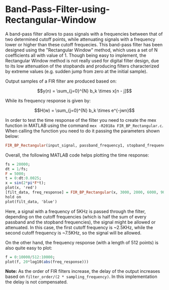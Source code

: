 # Band-Pass-Filter-using-Rectangular-Window
A band-pass filter allows to pass signals with a frequencies between that of two determined cutoff points, while attenuating signals with a frequency lower or higher than these cutoff frequecies. This band-pass filter has been designed using the "Rectangular Window" method, which uses a set of N coefficients all with value of 1. Though being easy to implement, the Rectangular Window method is not really used for digital filter design, due to its low attenuation of the stopbands and producing filters characterized by extreme values (e.g. sudden jump from zero at the initial sample).

Output samples of a FIR filter are produced based on:

```math
y(n) = \sum_{j=0}^{N} b_k \times x[n - j]
```

While its frequency response is given by:

```math
H(w) = \sum_{j=0}^{N} b_k \times e^{-jwn}
```


In order to test the time response of the filter you need to create the mex function in MATLAB using the command `mex -R2018a FIR_BP_Rectangular.c`. When calling the function you need to do it passing the parameters shown below:

```hs
FIR_BP_Rectangular(input_signal, passband_frequency1, stopband_frequency1, passband_frequency2, stopband_frequency2, sampling_frequency, stopband_ripple);
```

Overall, the following MATLAB code helps plotting the time response:

```hs
fs = 20000;
dt = 1/fs;
F = 5000; 
t = 0:dt:0.0025;
x = sin(2*pi*F*t);
plot(x, 'red')
[filt_data, freq_response] = FIR_BP_Rectangular(x, 3000, 2000, 6000, 9000, 20000, 0.01);
hold on
plot(filt_data, 'blue')
```

Here, a signal with a frequency of 5KHz is passed through the filter, depending on the cutoff frequencies (which is half the sum of every passband and the stopband frequencies), the signal might be allowed or attenuated. In this case, the first cutoff frequency is ~2.5KHz, while the second cutoff frequency is ~7.5KHz, so the signal will be allowed.

On the other hand, the frequency response (with a length of 512 points) is also quite easy to plot:

```hs
f = 0:10000/512:10000;
plot(f, 20*log10(abs(freq_response)))
```

**Note:** As the order of FIR filters increase, the delay of the output increases based on `filter_order/(2 * sampling_frequency)`. In this implementation the delay is not compensated.
